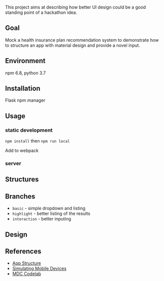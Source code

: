 This project aims at describing how better UI design could be a good
standing point of a hackathon idea.

## Goal

Mock a health insurance plan recommendation system to demonstrate how to
structure an app with material design and provide a novel input.


## Environment
npm 6.8, python 3.7


## Installation
Flask
npm manager




## Usage


### static development

`npm install` then `npm run local`

Add to webpack


### server



## Structures


## Branches

+ `basic` - simple dropdown and listing
+ `highlight` - better listing of the results
+ `interaction` - better inputing


## Design


## References

+ [App Structure](https://codeburst.io/creating-a-full-stack-web-application-with-python-npm-webpack-and-react-8925800503d9)
+ [Simulating Mobile Devices](https://developers.google.com/web/tools/chrome-devtools/device-mode/)
+ [MDC Codelab](https://codelabs.developers.google.com/codelabs/mdc-101-web/)

